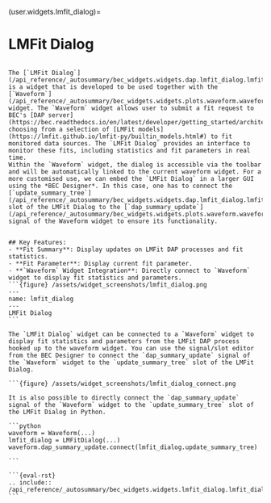 (user.widgets.lmfit_dialog)=

# LMFit Dialog

````{tab} Overview

The [`LMFit Dialog`](/api_reference/_autosummary/bec_widgets.widgets.dap.lmfit_dialog.lmfit_dialog.LMFitDialog) is a widget that is developed to be used together with the [`Waveform`](/api_reference/_autosummary/bec_widgets.widgets.plots.waveform.waveform.Waveform) widget. The `Waveform` widget allows user to submit a fit request to BEC's [DAP server](https://bec.readthedocs.io/en/latest/developer/getting_started/architecture.html) choosing from a selection of [LMFit models](https://lmfit.github.io/lmfit-py/builtin_models.html#) to fit monitored data sources. The `LMFit Dialog` provides an interface to monitor these fits, including statistics and fit parameters in real time. 
Within the `Waveform` widget, the dialog is accessible via the toolbar and will be automatically linked to the current waveform widget. For a more customised use, we can embed the `LMFit Dialog` in a larger GUI using the *BEC Designer*. In this case, one has to connect the [`update_summary_tree`](/api_reference/_autosummary/bec_widgets.widgets.dap.lmfit_dialog.lmfit_dialog.LMFitDialog.rst#bec_widgets.widgets.lmfit_dialog.lmfit_dialog.LMFitDialog.update_summary_tree) slot of the LMFit Dialog to the [`dap_summary_update`](/api_reference/_autosummary/bec_widgets.widgets.plots.waveform.waveform_widget.Waveform.rst#bec_widgets.widgets.plots.waveform.waveform.Waveform.dap_summary_update) signal of the Waveform widget to ensure its functionality. 


## Key Features:
- **Fit Summary**: Display updates on LMFit DAP processes and fit statistics.
- **Fit Parameter**: Display current fit parameter.
- **`Waveform` Widget Integration**: Directly connect to `Waveform` widget to display fit statistics and parameters.
```{figure} /assets/widget_screenshots/lmfit_dialog.png
---
name: lmfit_dialog
---
LMFit Dialog
```
````
````{tab} Connect in BEC Designer
The `LMFit Dialog` widget can be connected to a `Waveform` widget to display fit statistics and parameters from the LMFit DAP process hooked up to the waveform widget. You can use the signal/slot editor from the BEC Designer to connect the `dap_summary_update` signal of the `Waveform` widget to the `update_summary_tree` slot of the LMFit Dialog. 

```{figure} /assets/widget_screenshots/lmfit_dialog_connect.png
````
````{tab} Connect in Python
It is also possible to directly connect the `dap_summary_update` signal of the `Waveform` widget to the `update_summary_tree` slot of the LMFit Dialog in Python.

```python
waveform = Waveform(...)
lmfit_dialog = LMFitDialog(...)
waveform.dap_summary_update.connect(lmfit_dialog.update_summary_tree)

```
````
````{tab} API
```{eval-rst} 
.. include:: /api_reference/_autosummary/bec_widgets.widgets.lmfit_dialog.lmfit_dialog.LMFitDialog.rst
```
````









